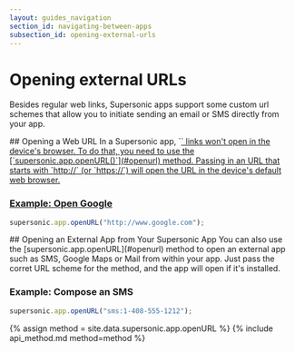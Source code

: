 ```yaml
---
layout: guides_navigation
section_id: navigating-between-apps
subsection_id: opening-external-urls
---
```


# Opening external URLs

Besides regular web links, Supersonic apps support some custom url schemes that allow you to initiate sending an email or SMS directly from your app.

<section class="docs-section" id="opening-a-web-url">
## Opening a Web URL
In a Supersonic app, `<a href>` links won't open in the device's browser. To do that, you need to use the [`supersonic.app.openURL()`](#openurl) method. Passing in an URL that starts with `http://` (or `https://`) will open the URL in the device's default web browser.

### Example: Open Google
```javascript
supersonic.app.openURL("http://www.google.com");
```

</section>

<section class="docs-section" id="opening-an-external-app">
## Opening an External App from Your Supersonic App
You can also use the [supersonic.app.openURL](#openurl) method to open an external app such as SMS, Google Maps or Mail from within your app. Just pass the corret URL scheme for the method, and the app will open if it's installed.

### Example: Compose an SMS
```javascript
supersonic.app.openURL("sms:1-408-555-1212");
```
</section>

<section class="docs-section" id="openurl">
{% assign method = site.data.supersonic.app.openURL %}
{% include api_method.md method=method %}
</section>
